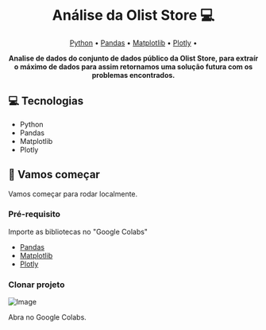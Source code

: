 <h1 align="center" style="font-weight: bold;">Análise da Olist Store 💻</h1>

<p align="center">
 <a href="#tech">Python</a> • 
 <a href="#started">Pandas</a> • 
  <a href="#routes"> Matplotlib</a> •
 <a href="#colab">Plotly</a> •
</p>

<p align="center">
    <b>Analise de dados do conjunto de dados público da Olist Store, para extraír o máximo de dados para assim retornamos uma solução futura com os problemas encontrados.</b>
</p>

<h2 id="technologies">💻 Tecnologias</h2>

- Python
- Pandas
- Matplotlib
- Plotly

<h2 id="started">🚀 Vamos começar</h2>

Vamos começar para rodar localmente.

<h3>Pré-requisito</h3>

Importe as bibliotecas no "Google Colabs"

- [Pandas](https://pandas.pydata.org/)
- [Matplotlib](https://matplotlib.org/)
- [Plotly](https://plotly.com/)

<h3>Clonar projeto</h3>

![Image](https://github.com/user-attachments/assets/5d26fc35-35b7-43ad-b3d6-1607ec1a70f0)

Abra no Google Colabs.

